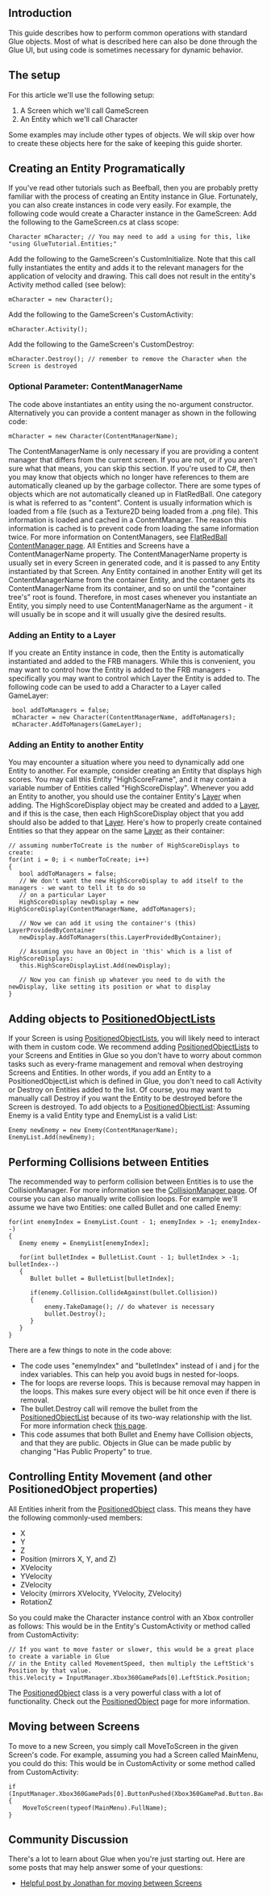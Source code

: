 ## Introduction

This guide describes how to perform common operations with standard Glue objects. Most of what is described here can also be done through the Glue UI, but using code is sometimes necessary for dynamic behavior.

## The setup

For this article we'll use the following setup:

1.  A Screen which we'll call GameScreen
2.  An Entity which we'll call Character

Some examples may include other types of objects. We will skip over how to create these objects here for the sake of keeping this guide shorter.

## Creating an Entity Programatically

If you've read other tutorials such as Beefball, then you are probably pretty familiar with the process of creating an Entity instance in Glue. Fortunately, you can also create instances in code very easily. For example, the following code would create a Character instance in the GameScreen: Add the following to the GameScreen.cs at class scope:

    Character mCharacter; // You may need to add a using for this, like "using GlueTutorial.Entities;"

Add the following to the GameScreen's CustomInitialize. Note that this call fully instantiates the entity and adds it to the relevant managers for the application of velocity and drawing. This call does not result in the entity's Activity method called (see below):

    mCharacter = new Character();

Add the following to the GameScreen's CustomActivity:

    mCharacter.Activity();

Add the following to the GameScreen's CustomDestroy:

    mCharacter.Destroy(); // remember to remove the Character when the Screen is destroyed

### Optional Parameter: ContentManagerName

The code above instantiates an entity using the no-argument constructor. Alternatively you can provide a content manager as shown in the following code:

``` lang:c#
mCharacter = new Character(ContentManagerName);
```

The ContentManagerName is only necessary if you are providing a content manager that differs from the current screen. If you are not, or if you aren't sure what that means, you can skip this section. If you're used to C#, then you may know that objects which no longer have references to them are automatically cleaned up by the garbage collector. There are some types of objects which are not automatically cleaned up in FlatRedBall. One category is what is referred to as "content". Content is usually information which is loaded from a file (such as a Texture2D being loaded from a .png file). This information is loaded and cached in a ContentManager. The reason this information is cached is to prevent code from loading the same information twice. For more information on ContentManagers, see [FlatRedBall ContentManager page](/frb/docs/index.php?title=FlatRedBall_Content_Manager.md "FlatRedBall Content Manager"). All Entities and Screens have a ContentManagerName property. The ContentManagerName property is usually set in every Screen in generated code, and it is passed to any Entity instantiated by that Screen. Any Entity contained in another Entity will get its ContentManagerName from the container Entity, and the contaner gets its ContentManagerName from its container, and so on until the "container tree's" root is found. Therefore, in most cases whenever you instantiate an Entity, you simply need to use ContentManagerName as the argument - it will usually be in scope and it will usually give the desired results.

### Adding an Entity to a Layer

If you create an Entity instance in code, then the Entity is automatically instantiated and added to the FRB managers. While this is convenient, you may want to control how the Entity is added to the FRB managers - specifically you may want to control which Layer the Entity is added to. The following code can be used to add a Character to a Layer called GameLayer:

     bool addToManagers = false;
     mCharacter = new Character(ContentManagerName, addToManagers);
     mCharacter.AddToManagers(GameLayer);

### Adding an Entity to another Entity

You may encounter a situation where you need to dynamically add one Entity to another. For example, consider creating an Entity that displays high scores. You may call this Entity "HighScoreFrame", and it may contain a variable number of Entities called "HighScoreDisplay". Whenever you add an Entity to another, you should use the container Entity's [Layer](/frb/docs/index.php?title=FlatRedBall.Graphics.Layer.md "FlatRedBall.Graphics.Layer") when adding. The HighScoreDisplay object may be created and added to a [Layer](/frb/docs/index.php?title=FlatRedBall.Graphics.Layer.md "FlatRedBall.Graphics.Layer"), and if this is the case, then each HighScoreDisplay object that you add should also be added to that [Layer](/frb/docs/index.php?title=FlatRedBall.Graphics.Layer.md "FlatRedBall.Graphics.Layer"). Here's how to properly create contained Entities so that they appear on the same [Layer](/frb/docs/index.php?title=FlatRedBall.Graphics.Layer.md "FlatRedBall.Graphics.Layer") as their container:

    // assuming numberToCreate is the number of HighScoreDisplays to create:
    for(int i = 0; i < numberToCreate; i++)
    {
       bool addToManagers = false;
       // We don't want the new HighScoreDisplay to add itself to the managers - we want to tell it to do so
       // on a particular Layer
       HighScoreDisplay newDisplay = new HighScoreDisplay(ContentManagerName, addToManagers);

       // Now we can add it using the container's (this) LayerProvidedByContainer
       newDisplay.AddToManagers(this.LayerProvidedByContainer);

       // Assuming you have an Object in 'this' which is a list of HighScoreDisplays:
       this.HighScoreDisplayList.Add(newDisplay);

       // Now you can finish up whatever you need to do with the newDisplay, like setting its position or what to display
    }

## Adding objects to [PositionedObjectLists](/frb/docs/index.php?title=FlatRedBall.Math.PositionedObjectList.md "FlatRedBall.Math.PositionedObjectList")

If your Screen is using [PositionedObjectLists](/frb/docs/index.php?title=FlatRedBall.Math.PositionedObjectList.md "FlatRedBall.Math.PositionedObjectList"), you will likely need to interact with them in custom code. We recommend adding [PositionedObjectLists](/frb/docs/index.php?title=FlatRedBall.Math.PositionedObjectList.md "FlatRedBall.Math.PositionedObjectList") to your Screens and Entities in Glue so you don't have to worry about common tasks such as every-frame management and removal when destroying Screens and Entities. In other words, if you add an Entity to a PositionedObjectList which is defined in Glue, you don't need to call Activity or Destroy on Entities added to the list. Of course, you may want to manually call Destroy if you want the Entity to be destroyed before the Screen is destroyed. To add objects to a [PositionedObjectList](/frb/docs/index.php?title=FlatRedBall.Math.PositionedObjectList.md "FlatRedBall.Math.PositionedObjectList"): Assuming Enemy is a valid Entity type and EnemyList is a valid List:

    Enemy newEnemy = new Enemy(ContentManagerName);
    EnemyList.Add(newEnemy);

## Performing Collisions between Entities

The recommended way to perform collision between Entities is to use the CollisionManager. For more information see the [CollisionManager page](/documentation/tutorials/glue-tutorials/glue-tutorials-basic-coding-in-glue/.md). Of course you can also manually write collision loops. For example we'll assume we have two Entities: one called Bullet and one called Enemy:

    for(int enemyIndex = EnemyList.Count - 1; enemyIndex > -1; enemyIndex--)
    {
       Enemy enemy = EnemyList[enemyIndex];
       
       for(int bulletIndex = BulletList.Count - 1; bulletIndex > -1; bulletIndex--)
       {
          Bullet bullet = BulletList[bulletIndex];

          if(enemy.Collision.CollideAgainst(bullet.Collision))
          {
              enemy.TakeDamage(); // do whatever is necessary
              bullet.Destroy();
          }
       }
    }

There are a few things to note in the code above:

-   The code uses "enemyIndex" and "bulletIndex" instead of i and j for the index variables. This can help you avoid bugs in nested for-loops.
-   The for loops are reverse loops. This is because removal may happen in the loops. This makes sure every object will be hit once even if there is removal.
-   The bullet.Destroy call will remove the bullet from the [PositionedObjectList](/frb/docs/index.php?title=FlatRedBall.Math.PositionedObjectList.md "FlatRedBall.Math.PositionedObjectList") because of its two-way relationship with the list. For more information check [this page](/frb/docs/index.php?title=FlatRedBall.Math.AttachableList#Two_Way_Relationships.md "FlatRedBall.Math.AttachableList").
-   This code assumes that both Bullet and Enemy have Collision objects, and that they are public. Objects in Glue can be made public by changing "Has Public Property" to true.

## Controlling Entity Movement (and other PositionedObject properties)

All Entities inherit from the [PositionedObject](/frb/docs/index.php?title=FlatRedBall.PositionedObject.md "FlatRedBall.PositionedObject") class. This means they have the following commonly-used members:

-   X
-   Y
-   Z
-   Position (mirrors X, Y, and Z)
-   XVelocity
-   YVelocity
-   ZVelocity
-   Velocity (mirrors XVelocity, YVelocity, ZVelocity)
-   RotationZ

So you could make the Character instance control with an Xbox controller as follows: This would be in the Entity's CustomActivity or method called from CustomActivity:

    // If you want to move faster or slower, this would be a great place to create a variable in Glue
    // in the Entity called MovementSpeed, then multiply the LeftStick's Position by that value.
    this.Velocity = InputManager.Xbox360GamePads[0].LeftStick.Position;

The [PositionedObject](/frb/docs/index.php?title=FlatRedBall.PositionedObject.md "FlatRedBall.PositionedObject") class is a very powerful class with a lot of functionality. Check out the [PositionedObject](/frb/docs/index.php?title=FlatRedBall.PositionedObject.md "FlatRedBall.PositionedObject") page for more information.

## Moving between Screens

To move to a new Screen, you simply call MoveToScreen in the given Screen's code. For example, assuming you had a Screen called MainMenu, you could do this: This would be in CustomActivity or some method called from CustomActivity:

    if (InputManager.Xbox360GamePads[0].ButtonPushed(Xbox360GamePad.Button.Back))
    {
        MoveToScreen(typeof(MainMenu).FullName);
    }

## Community Discussion

There's a lot to learn about Glue when you're just starting out. Here are some posts that may help answer some of your questions:

-   [Helpful post by Jonathan for moving between Screens](/frb/forum/viewtopic.php?f=24&t=4705.md)
